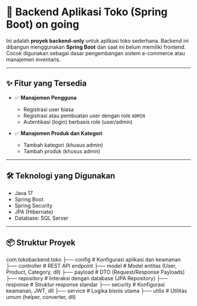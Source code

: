# 🛒 Backend Aplikasi Toko (Spring Boot) on going

Ini adalah **proyek backend-only** untuk aplikasi toko sederhana. Backend ini dibangun menggunakan **Spring Boot** dan saat ini belum memiliki frontend. Cocok digunakan sebagai dasar pengembangan sistem e-commerce atau manajemen inventaris.

---

## ✨ Fitur yang Tersedia

- ✅ **Manajemen Pengguna**
  - Registrasi user biasa
  - Registrasi atau pembuatan user dengan role `ADMIN`
  - Autentikasi (login) berbasis role (user/admin)

- ✅ **Manajemen Produk dan Kategori**
  - Tambah kategori (khusus admin)
  - Tambah produk (khusus admin)

---

## 🛠 Teknologi yang Digunakan

- Java 17
- Spring Boot
- Spring Security
- JPA (Hibernate)
- Database: SQL Server

---

## 📦 Struktur Proyek 
com.tokobackend.toko
├── config # Konfigurasi aplikasi dan keamanan
├── controller # REST API endpoint
├── model # Model entitas (User, Product, Category, dll)
├── payload # DTO (Request/Response Payloads)
├── repository # Interaksi dengan database (JPA Repository)
├── response # Struktur response standar
├── security # Konfigurasi keamanan, JWT, dll
├── service # Logika bisnis utama
├── utilis # Utilitas umum (helper, converter, dll)


